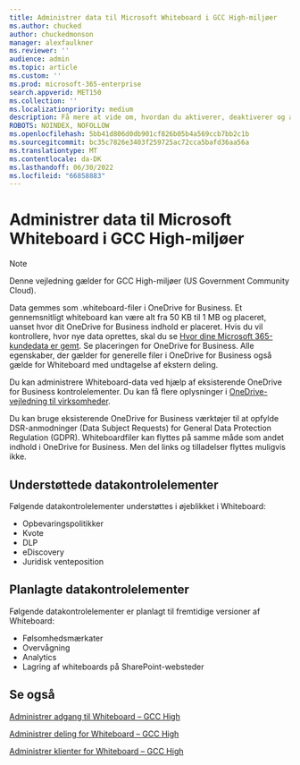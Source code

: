 ```yaml
---
title: Administrer data til Microsoft Whiteboard i GCC High-miljøer
ms.author: chucked
author: chuckedmonson
manager: alexfaulkner
ms.reviewer: ''
audience: admin
ms.topic: article
ms.custom: ''
ms.prod: microsoft-365-enterprise
search.appverid: MET150
ms.collection: ''
ms.localizationpriority: medium
description: Få mere at vide om, hvordan du aktiverer, deaktiverer og administrerer adgang til Whiteboard.
ROBOTS: NOINDEX, NOFOLLOW
ms.openlocfilehash: 5bb41d806d0db901cf826b05b4a569ccb7bb2c1b
ms.sourcegitcommit: bc35c7826e3403f259725ac72cca5bafd36aa56a
ms.translationtype: MT
ms.contentlocale: da-DK
ms.lasthandoff: 06/30/2022
ms.locfileid: "66858883"
---
```

# <a name="manage-data-for-microsoft-whiteboard-in-gcc-high-environments"></a>Administrer data til Microsoft Whiteboard i GCC High-miljøer

>[!NOTE]
> Denne vejledning gælder for GCC High-miljøer (US Government Community Cloud).

Data gemmes som .whiteboard-filer i OneDrive for Business. Et gennemsnitligt whiteboard kan være alt fra 50 KB til 1 MB og placeret, uanset hvor dit OneDrive for Business indhold er placeret. Hvis du vil kontrollere, hvor nye data oprettes, skal du se [Hvor dine Microsoft 365-kundedata er gemt](/microsoft-365/enterprise/o365-data-locations). Se placeringen for OneDrive for Business. Alle egenskaber, der gælder for generelle filer i OneDrive for Business også gælde for Whiteboard med undtagelse af ekstern deling.

Du kan administrere Whiteboard-data ved hjælp af eksisterende OneDrive for Business kontrolelementer. Du kan få flere oplysninger i [OneDrive-vejledning til virksomheder](/onedrive/plan-onedrive-enterprise).

Du kan bruge eksisterende OneDrive for Business værktøjer til at opfylde DSR-anmodninger (Data Subject Requests) for General Data Protection Regulation (GDPR). Whiteboardfiler kan flyttes på samme måde som andet indhold i OneDrive for Business. Men del links og tilladelser flyttes muligvis ikke.

## <a name="data-controls-supported"></a>Understøttede datakontrolelementer

Følgende datakontrolelementer understøttes i øjeblikket i Whiteboard:

- Opbevaringspolitikker
- Kvote
- DLP
- eDiscovery
- Juridisk venteposition

## <a name="data-controls-planned"></a>Planlagte datakontrolelementer

Følgende datakontrolelementer er planlagt til fremtidige versioner af Whiteboard:

- Følsomhedsmærkater
- Overvågning
- Analytics
- Lagring af whiteboards på SharePoint-websteder

## <a name="see-also"></a>Se også

[Administrer adgang til Whiteboard – GCC High](manage-whiteboard-access-gcc-high.md)

[Administrer deling for Whiteboard – GCC High](manage-sharing-gcc-high.md)

[Administrer klienter for Whiteboard – GCC High](manage-clients-gcc-high.md)
